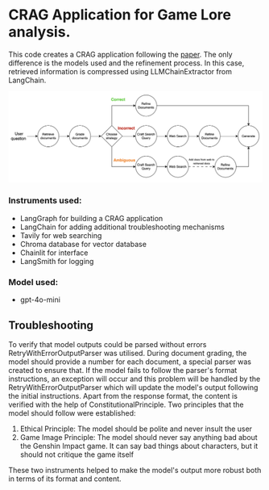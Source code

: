 # CRAG Application for Game Lore analysis.

This code creates a CRAG application following the [paper](https://arxiv.org/abs/2401.15884). The only difference is the models used and the refinement process. In this case, retrieved information is compressed using LLMChainExtractor from LangChain.

![graph](assets/graph.png)

### Instruments used:

- LangGraph for building a CRAG application
- LangChain for adding additional troubleshooting mechanisms
- Tavily for web searching
- Chroma database for vector database
- Chainlit for interface
- LangSmith for logging

### Model used:

- gpt-4o-mini

## Troubleshooting

To verify that model outputs could be parsed without errors RetryWithErrorOutputParser was utilised. During document grading, the model should provide a number for each document, a special parser was created to ensure that. If the model fails to follow the parser's format instructions, an exception will occur and this problem will be handled by the RetryWithErrorOutputParser which will update the model's output following the initial instructions.
Apart from the response format, the content is verified with the help of ConstitutionalPrinciple. Two principles that the model should follow were established:

1. Ethical Principle: The model should be polite and never insult the user
2. Game Image Principle: The model should never say anything bad about the Genshin Impact game. It can say bad things about characters, but it should not critique the game itself

These two instruments helped to make the model's output more robust both in terms of its format and content.
